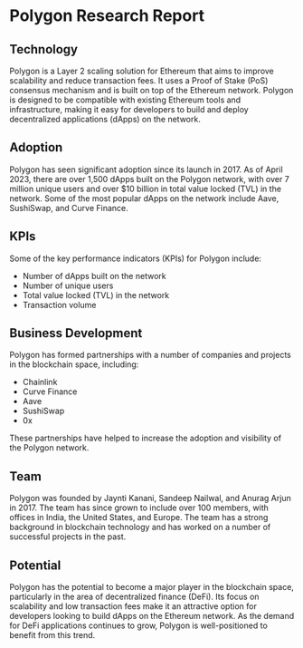 # Polygon Research Report

## Technology

Polygon is a Layer 2 scaling solution for Ethereum that aims to improve scalability and reduce transaction fees. It uses a Proof of Stake (PoS) consensus mechanism and is built on top of the Ethereum network. Polygon is designed to be compatible with existing Ethereum tools and infrastructure, making it easy for developers to build and deploy decentralized applications (dApps) on the network.

## Adoption

Polygon has seen significant adoption since its launch in 2017. As of April 2023, there are over 1,500 dApps built on the Polygon network, with over 7 million unique users and over $10 billion in total value locked (TVL) in the network. Some of the most popular dApps on the network include Aave, SushiSwap, and Curve Finance.

## KPIs

Some of the key performance indicators (KPIs) for Polygon include:

- Number of dApps built on the network
- Number of unique users
- Total value locked (TVL) in the network
- Transaction volume

## Business Development

Polygon has formed partnerships with a number of companies and projects in the blockchain space, including:

- Chainlink
- Curve Finance
- Aave
- SushiSwap
- 0x

These partnerships have helped to increase the adoption and visibility of the Polygon network.

## Team

Polygon was founded by Jaynti Kanani, Sandeep Nailwal, and Anurag Arjun in 2017. The team has since grown to include over 100 members, with offices in India, the United States, and Europe. The team has a strong background in blockchain technology and has worked on a number of successful projects in the past.

## Potential

Polygon has the potential to become a major player in the blockchain space, particularly in the area of decentralized finance (DeFi). Its focus on scalability and low transaction fees make it an attractive option for developers looking to build dApps on the Ethereum network. As the demand for DeFi applications continues to grow, Polygon is well-positioned to benefit from this trend.
